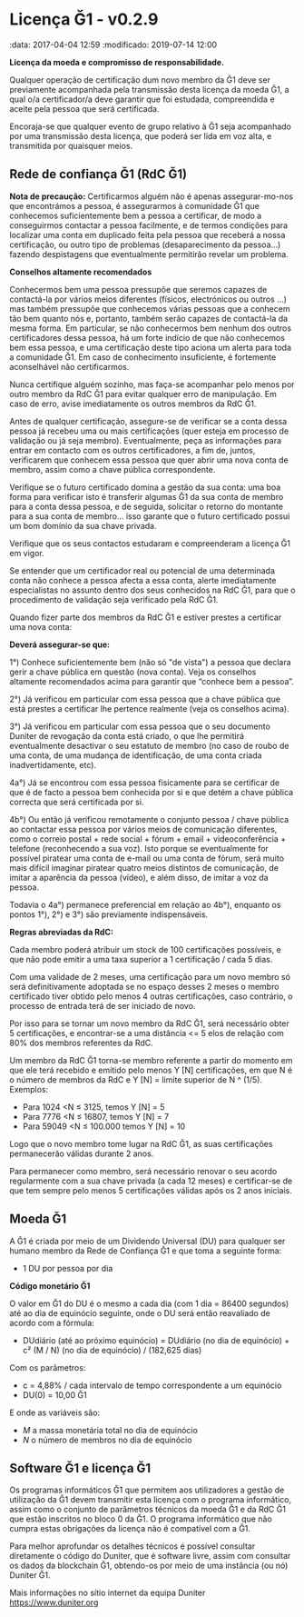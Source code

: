 Licença Ğ1 - v0.2.9
===================

:data: 2017-04-04 12:59
:modificado: 2019-07-14 12:00

**Licença da moeda e compromisso de responsabilidade.**

Qualquer operação de certificação dum novo membro da Ğ1 deve ser previamente acompanhada pela transmissão desta licença da moeda Ğ1, a qual o/a certificador/a deve garantir que foi estudada, compreendida e aceite pela pessoa que será certificada.

Encoraja-se que qualquer evento de grupo relativo à Ğ1 seja acompanhado por uma transmissão desta licença, que poderá ser lida em voz alta, e transmitida por quaisquer meios.

Rede de confiança Ğ1 (RdC Ğ1)
------------------------------

**Nota de precaução:** Certificarmos alguém não é apenas assegurar-mo-nos que encontrámos a pessoa, é assegurarmos à comunidade Ğ1 que conhecemos suficientemente bem a pessoa a certificar, de modo a conseguirmos contactar a pessoa facilmente, e de termos condições para localizar uma conta em duplicado feita pela pessoa que receberá a nossa certificação, ou outro tipo de problemas (desaparecimento da pessoa…) fazendo despistagens que eventualmente permitirão revelar um problema. 

**Conselhos altamente recomendados**

Conhecermos bem uma pessoa pressupõe que seremos capazes de contactá-la por vários meios diferentes (físicos, electrónicos ou outros ...) mas também pressupõe que conhecemos várias pessoas que a conhecem tão bem quanto nós e, portanto, também serão capazes de contactá-la da mesma forma. Em particular, se não conhecermos bem nenhum dos outros certificadores dessa pessoa, há um forte indício de que não conhecemos bem essa pessoa, e uma certificação deste tipo aciona um alerta para toda a comunidade Ğ1. Em caso de conhecimento insuficiente, é fortemente aconselhável não certificarmos.

Nunca certifique alguém sozinho, mas faça-se acompanhar pelo menos por outro membro da RdC Ğ1 para evitar qualquer erro de manipulação. Em caso de erro, avise imediatamente os outros membros da RdC Ğ1.

Antes de qualquer certificação, assegure-se de verificar se a conta dessa pessoa já recebeu uma ou mais certificações (quer esteja em processo de validação ou já seja membro). Eventualmente, peça as informações para entrar em contacto com os outros certificadores, a fim de, juntos, verificarem que conhecem essa pessoa que quer abrir uma nova conta de membro, assim como a chave pública correspondente.

Verifique se o futuro certificado domina a gestão da sua conta: uma boa forma para verificar isto é transferir algumas Ğ1 da sua conta de membro para a conta dessa pessoa, e de seguida, solicitar o retorno do montante para a sua conta de membro…  isso garante que o futuro certificado possui um bom domínio da sua chave privada.

Verifique que os seus contactos estudaram e compreenderam a licença Ğ1 em vigor.

Se entender que um certificador real ou potencial de uma determinada conta não conhece a pessoa afecta a essa conta, alerte imediatamente especialistas no assunto dentro dos seus conhecidos na RdC Ğ1, para que o procedimento de validação seja verificado pela RdC Ğ1.

Quando fizer parte dos membros da RdC Ğ1 e estiver prestes a certificar uma nova conta:


**Deverá assegurar-se que:**

1°) Conhece suficientemente bem (não só "de vista") a pessoa que declara gerir a chave pública em questão (nova conta). Veja os conselhos altamente recomendados acima para garantir que “conhece bem a pessoa”.

2°) Já verificou em particular com essa pessoa que a chave pública que está prestes a certificar lhe pertence realmente (veja os conselhos acima).

3°) Já verificou em particular com essa pessoa que o seu documento Duniter de revogação da conta está criado, o que lhe permitirá eventualmente desactivar o seu estatuto de membro (no caso de roubo de uma conta, de uma mudança de identificação, de uma conta criada inadvertidamente, etc).

4a°) Já se encontrou com essa pessoa fisicamente para se certificar de que é de facto a pessoa bem conhecida por si e que detém a chave pública correcta que será certificada por si.

4b°) Ou então já verificou remotamente o conjunto pessoa / chave pública ao contactar essa pessoa por vários meios de comunicação diferentes, como o correio postal + rede social + fórum + email + videoconferência + telefone (reconhecendo a sua voz). Isto porque se eventualmente for possível piratear uma conta de e-mail ou uma conta de fórum, será muito mais difícil imaginar piratear quatro meios distintos de comunicação, de imitar a aparência da pessoa (vídeo), e além disso, de imitar a voz da pessoa.

Todavia o 4a°) permanece preferencial em relação ao 4b°), enquanto os pontos 1°), 2°) e 3°) são previamente indispensáveis.

**Regras abreviadas da RdC:**

Cada membro poderá atribuir um stock de 100 certificações possíveis, e que não pode emitir a uma taxa superior a 1 certificação / cada 5 dias.

Com uma validade de 2 meses, uma certificação para um novo membro só será definitivamente adoptada se no espaço desses 2 meses o membro certificado tiver obtido pelo menos 4 outras certificações, caso contrário, o processo de entrada terá de ser iniciado de novo.

Por isso para se tornar um novo membro da RdC Ğ1, será necessário obter 5 certificações, e encontrar-se a uma distância <= 5 elos de relação com 80% dos membros referentes da RdC.

Um membro da RdC Ğ1 torna-se membro referente a partir do momento em que ele terá recebido e emitido pelo menos Y [N] certificações, em que N é o número de membros da RdC e Y [N] = limite superior de N ^ (1/5). Exemplos:

* Para 1024 <N ≤ 3125, temos Y [N] = 5
* Para 7776 <N ≤ 16807, temos Y [N] = 7
* Para 59049 <N ≤ 100.000 temos Y [N] = 10

Logo que o novo membro tome lugar na RdC Ğ1, as suas certificações permanecerão válidas durante 2 anos.

Para permanecer como membro, será necessário renovar o seu acordo regularmente com a sua chave privada (a cada 12 meses) e certificar-se de que tem sempre pelo menos 5 certificações válidas após os 2 anos iniciais. 

Moeda Ğ1
----------

A Ğ1 é criada por meio de um Dividendo Universal (DU) para qualquer ser humano membro da Rede de Confiança Ğ1 e que toma a seguinte forma:

* 1 DU por pessoa por dia

**Código monetário Ğ1**

O valor em Ğ1 do DU é o mesmo a cada dia (com 1 dia = 86400 segundos) até ao dia de equinócio seguinte, onde o DU será então reavaliado de acordo com a fórmula:

* DUdiário (até ao próximo equinócio) = DUdiário (no dia de equinócio) + c² (M / N) (no dia de equinócio) / (182,625 dias)

Com os parâmetros:

* c = 4,88% / cada intervalo de tempo correspondente a um equinócio
* DU(0) = 10,00 Ğ1

E onde as variáveis são:

* *M* a massa monetária total no dia de equinócio
* *N* o número de membros no dia de equinócio

Software Ğ1 e licença Ğ1
--------------------------

Os programas informáticos Ğ1 que permitem aos utilizadores a gestão de utilização da Ğ1 devem transmitir esta licença com o programa informático, assim como o conjunto de parâmetros técnicos da moeda Ğ1 e da RdC Ğ1 que estão inscritos no bloco 0 da Ğ1. O programa informático que não cumpra estas obrigações da licença não é compatível com a Ğ1.

Para melhor aprofundar os detalhes técnicos é possível consultar diretamente o código do Duniter, que é software livre, assim com consultar os dados da blockchain Ğ1, obtendo-os por meio de uma instância (ou nó) Duniter Ğ1. 

Mais informações no sítio internet da equipa Duniter https://www.duniter.org
